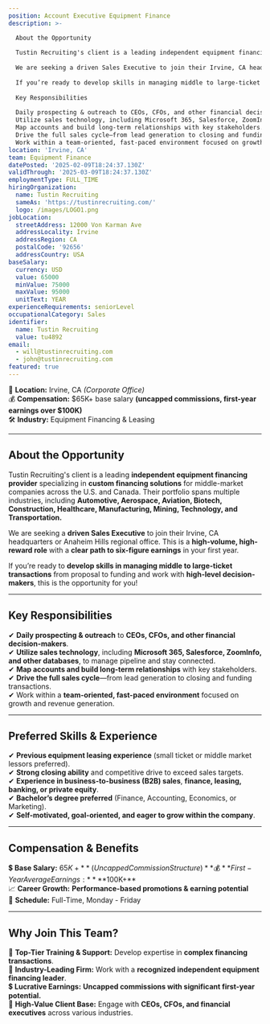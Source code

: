 ```yaml
---
position: Account Executive Equipment Finance
description: >-

  About the Opportunity
  
  Tustin Recruiting's client is a leading independent equipment financing provider specializing in custom financing solutions for middle-market companies across the U.S. and Canada. Their portfolio spans multiple industries, including Automotive, Aerospace, Aviation, Biotech, Construction, Healthcare, Manufacturing, Mining, Technology, and Transportation.
  
  We are seeking a driven Sales Executive to join their Irvine, CA headquarters or Anaheim Hills regional office. This is a high-volume, high-reward role with a clear path to six-figure earnings in your first year.
  
  If you’re ready to develop skills in managing middle to large-ticket transactions from proposal to funding and work with high-level decision-makers, this is the opportunity for you!
  
  Key Responsibilities
  
  Daily prospecting & outreach to CEOs, CFOs, and other financial decision-makers.
  Utilize sales technology, including Microsoft 365, Salesforce, ZoomInfo, and other databases, to manage pipeline and stay connected.
  Map accounts and build long-term relationships with key stakeholders.
  Drive the full sales cycle—from lead generation to closing and funding transactions.
  Work within a team-oriented, fast-paced environment focused on growth and revenue generation.
location: 'Irvine, CA'
team: Equipment Finance
datePosted: '2025-02-09T18:24:37.130Z'
validThrough: '2025-03-09T18:24:37.130Z'
employmentType: FULL_TIME
hiringOrganization:
  name: Tustin Recruiting
  sameAs: 'https://tustinrecruiting.com/'
  logo: /images/LOGO1.png
jobLocation:
  streetAddress: 12000 Von Karman Ave
  addressLocality: Irvine
  addressRegion: CA
  postalCode: '92656'
  addressCountry: USA
baseSalary:
  currency: USD
  value: 65000
  minValue: 75000
  maxValue: 95000
  unitText: YEAR
experienceRequirements: seniorLevel
occupationalCategory: Sales
identifier:
  name: Tustin Recruiting
  value: tu4892
email:
  - will@tustinrecruiting.com
  - john@tustinrecruiting.com
featured: true
---
```


📍 **Location:** Irvine, CA *(Corporate Office)*  
💰 **Compensation:** $65K+ base salary **(uncapped commissions, first-year earnings over $100K)**  
🛠 **Industry:** Equipment Financing & Leasing  

---

## **About the Opportunity**  
Tustin Recruiting's client is a leading **independent equipment financing provider** specializing in **custom financing solutions** for middle-market companies across the U.S. and Canada. Their portfolio spans multiple industries, including **Automotive, Aerospace, Aviation, Biotech, Construction, Healthcare, Manufacturing, Mining, Technology, and Transportation.**  

We are seeking a **driven Sales Executive** to join their Irvine, CA headquarters or Anaheim Hills regional office. This is a **high-volume, high-reward role** with a **clear path to six-figure earnings** in your first year.  

If you’re ready to **develop skills in managing middle to large-ticket transactions** from proposal to funding and work with **high-level decision-makers**, this is the opportunity for you!  

---

## **Key Responsibilities**  
✔ **Daily prospecting & outreach** to **CEOs, CFOs, and other financial decision-makers**.  
✔ **Utilize sales technology**, including **Microsoft 365, Salesforce, ZoomInfo, and other databases**, to manage pipeline and stay connected.  
✔ **Map accounts and build long-term relationships** with key stakeholders.  
✔ **Drive the full sales cycle**—from lead generation to closing and funding transactions.  
✔ Work within a **team-oriented, fast-paced environment** focused on growth and revenue generation.  

---

## **Preferred Skills & Experience**  
✔ **Previous equipment leasing experience** (small ticket or middle market lessors preferred).  
✔ **Strong closing ability** and competitive drive to exceed sales targets.  
✔ **Experience in business-to-business (B2B) sales**, **finance, leasing, banking, or private equity**.  
✔ **Bachelor’s degree preferred** (Finance, Accounting, Economics, or Marketing).  
✔ **Self-motivated, goal-oriented, and eager to grow within the company**.  

---

## **Compensation & Benefits**  
💲 **Base Salary:** $65K+ **(Uncapped Commission Structure)**  
💰 **First-Year Average Earnings:** **$100K+**  
📈 **Career Growth:** **Performance-based promotions & earning potential**  
📆 **Schedule:** Full-Time, Monday - Friday  

---

## **Why Join This Team?**  
🚀 **Top-Tier Training & Support:** Develop expertise in **complex financing transactions**.  
💼 **Industry-Leading Firm:** Work with a **recognized independent equipment financing leader**.  
💲 **Lucrative Earnings:** **Uncapped commissions with significant first-year potential.**  
🤝 **High-Value Client Base:** Engage with **CEOs, CFOs, and financial executives** across various industries.  
 
